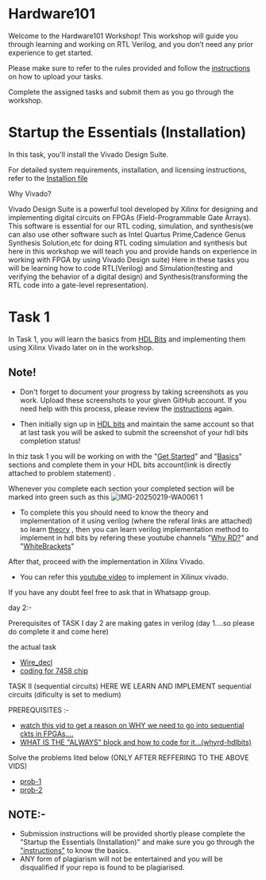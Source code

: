 # Hardware101

Welcome to the Hardware101 Workshop! This workshop will guide you through learning and working on RTL Verilog, and you don’t need any prior experience to get started.

Please make sure to refer to the rules provided and follow the [instructions](Instructions.md) on how to upload your tasks.

Complete the assigned tasks and submit them as you go through the workshop.

# Startup the Essentials (Installation)

In this task, you'll install the Vivado Design Suite. 

For detailed system requirements, installation, and licensing instructions, refer to the [ Installion file](Installation.md)

Why Vivado?

Vivado Design Suite is a powerful tool developed by Xilinx for designing and implementing digital circuits on FPGAs (Field-Programmable Gate Arrays).
This software is essential for our RTL coding, simulation, and synthesis(we can also use other software such as Intel Quartus Prime,Cadence Genus Synthesis Solution,etc for doing RTL coding simulation and synthesis but here in this workshop we will teach you and provide hands on experience in working with FPGA by using Vivado Design suite)
Here in these tasks you will be learning how to code RTL(Verilog) and Simulation(testing and verifying the behavior of a digital design) and Synthesis(transforming the RTL code into a gate-level representation).

# Task 1

In Task 1, you will learn the basics from [HDL Bits](https://hdlbits.01xz.net/wiki/Main_Page) and implementing them using Xilinx Vivado later on in the workshop.

## Note!
- Don't forget to document your progress by taking screenshots as you work. Upload these screenshots to your given GitHub account. If you need help with this process, please review the [instructions](Instructions.md) again.

- Then initially sign up in [HDL bits](https://hdlbits.01xz.net/wiki/Main_Page) and maintain the same account so that at last task you will be asked to submit the screenshot of your hdl bits completion status! 

In thiz task 1 you will be working on with the "[Get Started](https://hdlbits.01xz.net/wiki/Step_one)" and "[Basics](https://hdlbits.01xz.net/wiki/Wire)" sections and complete them in your HDL bits account(link is directly attached to problem statement) .

Whenever you complete each section your completed section will be marked into green such as this ![IMG-20250219-WA0061 1](https://github.com/user-attachments/assets/dc9ced2b-8b26-479a-bf0d-eb39fd127439)

- To complete this you should need to know the theory and implementation of it using verilog (where the referal links are attached) so learn [theory](https://www.geeksforgeeks.org/logic-gates/) , then you can learn verilog implementation method to implement in hdl bits by refering these youtube channels "[Why RD?](https://www.youtube.com/watch?v=t27AV5XQrGE&list=PL0E9jhuDlj9qxAfV9hFKNQeHLWimarJJm)" and "[WhiteBrackets](https://www.youtube.com/watch?v=uGHlqV2N3bw&list=PLoZS1MH9uqWDYCf6fHLchYS2r1bQFcv3d)"

After that, proceed with the implementation in Xilinx Vivado.

- You can refer this [youtube video](https://www.youtube.com/watch?v=sA5YEIFzCOw) to implement in Xilinux vivado.

If you have any doubt feel free to ask that in Whatsapp group.

day 2:-

Prerequisites of TASK I day 2 are making gates in verilog (day 1....so please do complete it and come here)

the actual task 
- [Wire_decl](https://hdlbits.01xz.net/wiki/Wire_decl)
- [coding for 7458 chip](https://hdlbits.01xz.net/wiki/7458)

TASK II (sequential circuits)
 HERE WE LEARN AND IMPLEMENT sequential circuits (dificulty is set to medium)

PREREQUISITES :- 

- [watch this vid to get a reason on WHY we need to go into sequential ckts in FPGAs....](https://www.youtube.com/watch?v=N-za84TsjDk)
- [WHAT IS THE "ALWAYS" block and how to code for it...(whyrd-hdlbits)](https://www.youtube.com/watch?v=eG9Gr0gYcQA)

Solve the problems lited below (ONLY AFTER REFFERING TO THE ABOVE VIDS) 
- [prob-1](https://hdlbits.01xz.net/wiki/Alwaysblock1)
- [prob-2](https://hdlbits.01xz.net/wiki/Alwaysblock2)


## NOTE:-
- Submission instructions will be provided shortly please complete the "Startup the Essentials (Installation)" and make sure you go through the ["instructions"](Instructions.md) to know the basics.
- ANY form of plagiarism will not be entertained and you will be disqualified if your repo is found to be plagiarised.

